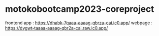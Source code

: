 # motokobootcamp2023-coreproject

frontend app : https://dhabk-7qaaa-aaaag-qbrza-cai.ic0.app/
webpage : https://dvgwt-taaaa-aaaag-qbr2a-cai.raw.ic0.app/
